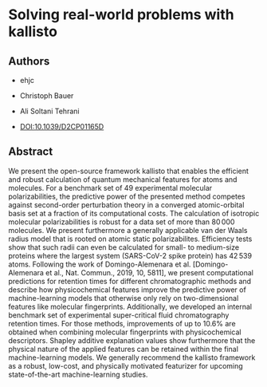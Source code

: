 # Solving real-world problems with kallisto

## Authors

- ehjc
- Christoph Bauer
- Ali Soltani Tehrani

- [DOI:10.1039/D2CP01165D](https://doi.org/10.1039/D2CP01165D)

## Abstract

We present the open-source framework kallisto that enables the efficient and robust calculation of quantum mechanical features for atoms and molecules.
For a benchmark set of 49 experimental molecular polarizabilities, the predictive power of the presented method competes against second-order perturbation theory in a converged atomic-orbital basis set at a fraction of its computational costs.
The calculation of isotropic molecular polarizabilities is robust for a data set of more than 80 000 molecules.
We present furthermore a generally applicable van der Waals radius model that is rooted on atomic static polarizabilites.
Efficiency tests show that such radii can even be calculated for small- to medium-size proteins where the largest system (SARS-CoV-2 spike protein) has 42 539 atoms.
Following the work of Domingo-Alemenara et al. [Domingo-Alemenara et al., Nat. Commun., 2019, 10, 5811], we present computational predictions for retention times for different chromatographic methods and describe how physicochemical features improve the predictive power of machine-learning models that otherwise only rely on two-dimensional features like molecular fingerprints.
Additionally, we developed an internal benchmark set of experimental super-critical fluid chromatography retention times. For those methods, improvements of up to 10.6% are obtained when combining molecular fingerprints with physicochemical descriptors.
Shapley additive explanation values show furthermore that the physical nature of the applied features can be retained within the final machine-learning models.
We generally recommend the kallisto framework as a robust, low-cost, and physically motivated featurizer for upcoming state-of-the-art machine-learning studies.
